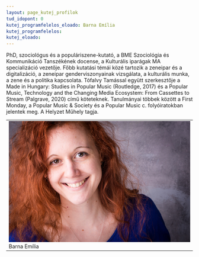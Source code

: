 ```yaml
---
layout: page_kutej_profilok
tud_idopont: 0
kutej_programfelelos_eloado: Barna Emília
kutej_programfelelos: 
kutej_eloado:
---
```

PhD, szociológus és a populáriszene-kutató, a BME Szociológia és Kommunikáció Tanszékének docense, a Kulturális iparágak MA specializáció vezetője. Főbb kutatási témái közé tartozik a zeneipar és a digitalizáció, a zeneipar genderviszonyainak vizsgálata, a kulturális munka, a zene és a politika kapcsolata. 
Tófalvy Tamással együtt szerkesztője a Made in Hungary: Studies in Popular Music (Routledge, 2017) és a Popular Music, Technology and the Changing Media Ecosystem: From Cassettes to Stream (Palgrave, 2020) című köteteknek. 
Tanulmányai többek között a First Monday, a Popular Music & Society és a Popular Music c. folyóiratokban jelentek meg. A Helyzet Műhely tagja.

 <table class="picture">
<tr>
<td>

<div class="gallery">
    <img src="images/Barna_Emilia.jpg" max-width="250" max-height="200">
  <div class="desc">Barna Emília</div>
</div>

</td>
</tr>
</table>
